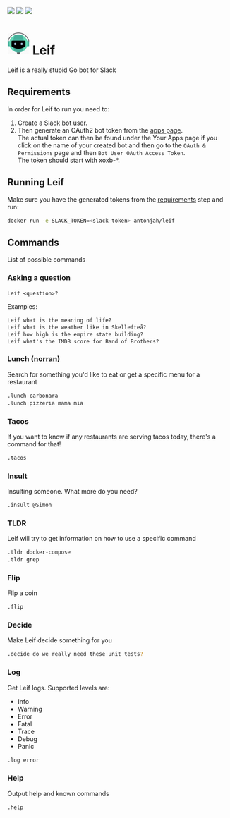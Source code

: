 [![](https://goreportcard.com/badge/antonjah/leif)](https://goreportcard.com/report/github.com/antonjah/leif "")
[![](https://img.shields.io/docker/pulls/antonjah/leif.svg)](https://microbadger.com/images/antonjah/leif "")
[![](https://images.microbadger.com/badges/version/antonjah/leif.svg)](https://microbadger.com/images/antonjah/leif "")

# <img src="img/leif.png" width="50" height="50"/> Leif

Leif is a really stupid Go bot for Slack

## Requirements

In order for Leif to run you need to:

1. Create a Slack [bot user](https://api.slack.com/bot-users#creating-bot-user).  
2. Then generate an OAuth2 bot token from the [apps page](https://api.slack.com/apps).  
The actual token can then be found under the Your Apps page if you click on the name of your created bot and then go to the `OAuth & Permissions` page and then `Bot User OAuth Access Token`.  
The token should start with xoxb-*.

## Running Leif

Make sure you have the generated tokens from the [requirements](#requirements) step and run:

```bash
docker run -e SLACK_TOKEN=<slack-token> antonjah/leif
```

## Commands

List of possible commands

### Asking a question

```text
Leif <question>?
```

Examples:

```text
Leif what is the meaning of life?
Leif what is the weather like in Skellefteå?
Leif how high is the empire state building?
Leif what's the IMDB score for Band of Brothers?
```

### Lunch ([norran](https://norran.se))

Search for something you'd like to eat or get a specific menu for a restaurant

```bash
.lunch carbonara
.lunch pizzeria mama mia
```

### Tacos

If you want to know if any restaurants are serving tacos today, there's a command for that!

```bash
.tacos
```

### Insult

Insulting someone. What more do you need?

```bash
.insult @Simon
```

### TLDR

Leif will try to get information on how to use a specific command

```bash
.tldr docker-compose
.tldr grep
```

### Flip

Flip a coin

```bash
.flip
```

### Decide

Make Leif decide something for you

```bash
.decide do we really need these unit tests?
```

### Log
Get Leif logs. Supported levels are:  
* Info
* Warning
* Error
* Fatal
* Trace
* Debug
* Panic

```bash
.log error
```

### Help

Output help and known commands

```bash
.help
```
